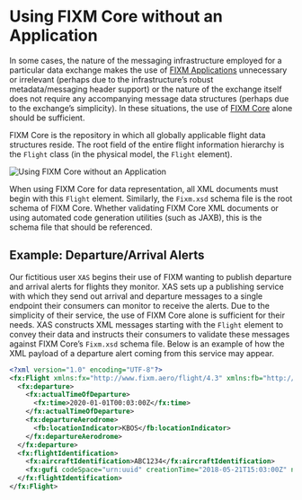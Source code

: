 # Using FIXM Core without an Application

In some cases, the nature of the messaging infrastructure employed for a
particular data exchange makes the use of [FIXM Applications](general-guidance/applications.md) unnecessary or irrelevant (perhaps due to the infrastructure’s robust metadata/messaging header support) or the nature of the exchange itself does not require any accompanying message data structures (perhaps due to the exchange’s simplicity). In these situations, the use of [FIXM Core](general-guidance/fixm-core.md) alone should be sufficient.

FIXM Core is the repository in which all globally applicable flight data
structures reside. The root field of the entire flight information
hierarchy is the `Flight` class (in the physical model, the `Flight`
element).

![Using FIXM Core without an Application](.//media/other-using-fixm-fixm-core-without-an-application-library-01.png ':size=100%')

When using FIXM Core for data representation, all XML documents must
begin with this `Flight` element. Similarly, the `Fixm.xsd` schema file is
the root schema of FIXM Core. Whether validating FIXM Core XML documents
or using automated code generation utilities (such as JAXB), this is the
schema file that should be referenced.

## Example: Departure/Arrival Alerts

Our fictitious user `XAS` begins their use of FIXM wanting to publish
departure and arrival alerts for flights they monitor. XAS sets up a
publishing service with which they send out arrival and departure
messages to a single endpoint their consumers can monitor to receive the
alerts. Due to the simplicity of their service, the use of FIXM Core
alone is sufficient for their needs. XAS constructs XML messages
starting with the `Flight` element to convey their data and instructs
their consumers to validate these messages against FIXM Core’s `Fixm.xsd`
schema file. Below is an example of how the XML payload of a departure
alert coming from this service may appear.

``` xml
<?xml version="1.0" encoding="UTF-8"?>
<fx:Flight xmlns:fx="http://www.fixm.aero/flight/4.3" xmlns:fb="http://www.fixm.aero/base/4.3">
  <fx:departure>
    <fx:actualTimeOfDeparture>
      <fx:time>2020-01-01T00:03:00Z</fx:time>
    </fx:actualTimeOfDeparture>
    <fx:departureAerodrome>
      <fb:locationIndicator>KBOS</fb:locationIndicator>
    </fx:departureAerodrome>
  </fx:departure>
  <fx:flightIdentification>
    <fx:aircraftIdentification>ABC1234</fx:aircraftIdentification>
    <fx:gufi codeSpace="urn:uuid" creationTime="2018-05-21T15:03:00Z" namespaceDomain="FULLY_QUALIFIED_DOMAIN_NAME" namespaceIdentifier="example.com">3e7f6a63-6c3b-4f0f-844b-4b84338ed103</fx:gufi>
  </fx:flightIdentification>
</fx:Flight>
```
